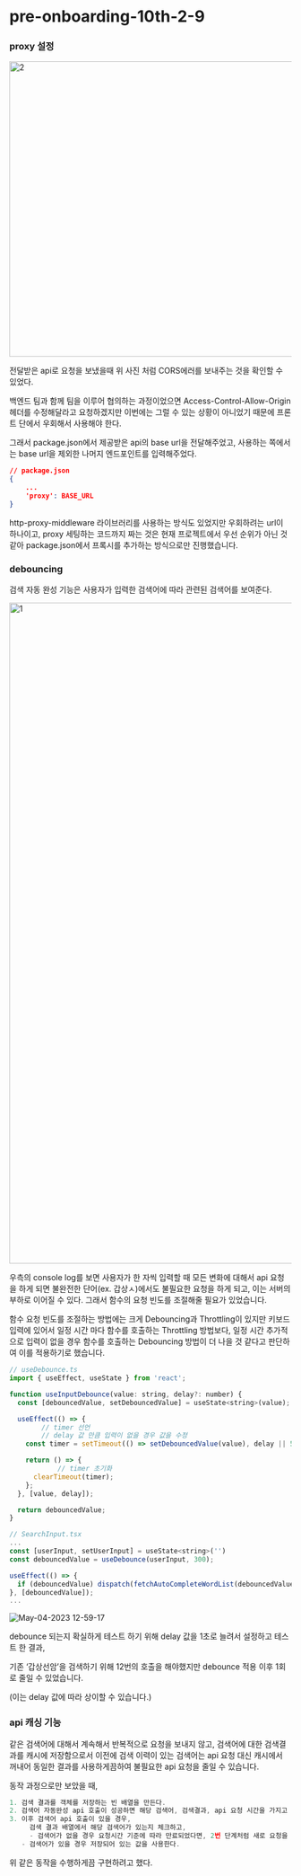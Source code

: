 # pre-onboarding-10th-2-9

### proxy 설정

<img width="526" alt="2" src="https://user-images.githubusercontent.com/49917043/236109816-e540beb7-ff47-47d7-96d0-0038f40732c2.png">


전달받은 api로 요청을 보냈을때 위 사진 처럼 CORS에러를 보내주는 것을 확인할 수 있었다. 

백엔드 팀과 함께 팀을 이루어 협의하는 과정이었으면 Access-Control-Allow-Origin 헤더를 수정해달라고 요청하겠지만 이번에는 그럴 수 있는 상황이 아니었기 때문에 프론트 단에서 우회해서 사용해야 한다.

그래서 package.json에서 제공받은 api의 base url을 전달해주었고, 사용하는 쪽에서는 base url을 제외한 나머지 엔드포인트를 입력해주었다.

```json
// package.json
{
	...
	'proxy': BASE_URL
}
```

http-proxy-middleware 라이브러리를 사용하는 방식도 있었지만 우회하려는 url이 하나이고, proxy 세팅하는 코드까지 짜는 것은 현재 프로젝트에서 우선 순위가 아닌 것 같아 package.json에서 프록시를 추가하는 방식으로만 진행했습니다.

### debouncing

검색 자동 완성 기능은 사용자가 입력한 검색어에 따라 관련된 검색어를 보여준다.

<img width="1177" alt="1" src="https://user-images.githubusercontent.com/49917043/236109839-8fe7909b-e1c8-4c0e-abd1-f9fa2c8b7e71.png">


우측의 console log를 보면 사용자가 한 자씩 입력할 때 모든 변화에 대해서 api 요청을 하게 되면 불완전한 단어(ex. 갑상ㅅ)에서도 불필요한 요청을 하게 되고, 이는 서버의 부하로 이어질 수 있다. 그래서 함수의 요청 빈도를 조절해줄 필요가 있었습니다.

함수 요청 빈도를 조절하는 방법에는 크게 Debouncing과 Throttling이 있지만 키보드 입력에 있어서 일정 시간 마다 함수를 호출하는 Throttling 방법보다, 일정 시간 추가적으로 입력이 없을 경우 함수를 호출하는 Debouncing 방법이 더 나을 것 같다고 판단하여 이를 적용하기로 했습니다.

```jsx
// useDebounce.ts
import { useEffect, useState } from 'react';

function useInputDebounce(value: string, delay?: number) {
  const [debouncedValue, setDebouncedValue] = useState<string>(value);

  useEffect(() => {
		// timer 선언
		// delay 값 만큼 입력이 없을 경우 값을 수정
    const timer = setTimeout(() => setDebouncedValue(value), delay || 500);

    return () => {
			// timer 초기화
      clearTimeout(timer);
    };
  }, [value, delay]);

  return debouncedValue;
}

// SearchInput.tsx
...
const [userInput, setUserInput] = useState<string>('')
const debouncedValue = useDebounce(userInput, 300);

useEffect(() => {
  if (debouncedValue) dispatch(fetchAutoCompleteWordList(debouncedValue));
}, [debouncedValue]);
...
```

![May-04-2023 12-59-17](https://user-images.githubusercontent.com/49917043/236109907-44d82eaa-9a9c-42bc-8711-0af3277913a9.gif)


debounce 되는지 확실하게 테스트 하기 위해 delay 값을 1초로 늘려서 설정하고 테스트 한 결과,

기존 ‘갑상선암’을 검색하기 위해 12번의 호출을 해야했지만 debounce 적용 이후 1회로 줄일 수 있었습니다.

(이는 delay 값에 따라 상이할 수 있습니다.)

### api 캐싱 기능

같은 검색어에 대해서 계속해서 반복적으로 요청을 보내지 않고, 검색어에 대한 검색결과를 캐시에 저장함으로서 이전에 검색 이력이 있는 검색어는 api 요청 대신 캐시에서 꺼내어 동일한 결과를 사용하게끔하여 불필요한 api 요청을 줄일 수 있습니다.

동작 과정으로만 보았을 때,

```jsx
1. 검색 결과를 객체를 저장하는 빈 배열을 만든다.
2. 검색어 자동완성 api 호출이 성공하면 해당 검색어, 검색결과, api 요청 시간을 가지고 있는 데이터를 배열에 담는다.
3. 이후 검색어 api 호출이 있을 경우,
	 검색 결과 배열에서 해당 검색어가 있는지 체크하고,
	 - 검색어가 없을 경우 요청시간 기준에 따라 만료되었다면, 2번 단계처럼 새로 요청을 보내고 결과를 저장한다.
   - 검색어가 있을 경우 저장되어 있는 값을 사용한다.
```

위 같은 동작을 수행하게끔 구현하려고 했다.
